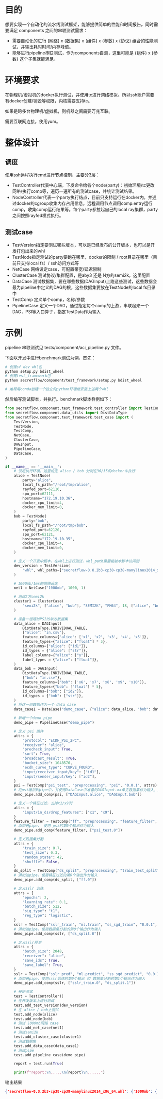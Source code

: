 # 目的

想要实现一个自动化的流水线测试框架，能够提供简单的性能和时间报告。同时需要满足 components 之间的串联测试需求：

- 需要自动化的进行 {网络} x {数据集} x {组件} x {参数} x {协议} 组合的性能测试，并输出耗时时间/内存峰值。
- 能够进行pipeline串联测试，作为components自测，这里可能是 {组件} x {参数} 这个子集就能满足。

# 环境要求

在物理机/虚拟机的docker执行测试，并使用tc进行网络模拟。所以ssh账户需要有docker创建/销毁等权限，内核需要支持tc。

如果是跨多台物理机/虚拟机，则机器之间需要万兆互联。

需要互联网连接，使用yum。

# 整体设计

## 调度

使用ssh远程执行cmd进行节点控制，主要分3层：

- TestController代表中心端，下发命令给各个node(party)：初始环境/tc更改网络/执行comp等，遍历一遍所有的测试case，并统计测试结果。
- NodeController代表一个party执行结点，目前只支持运行在docker内，并通过docker的cgroup收集内存占用信息，远程调用节点调用comp.entry运行comp，收集comp运行结果等。每个party都拉起自己的local ray集群，party之间按照rayfed模式执行。

## 测试case

- TestVersion指定要测试哪些版本，可以是已经发布的公开版本，也可以是开发打包出来的whl
- TestNode指定测试的party要跑在哪里，docker的限制 / root目录在哪里（目前只支持local fs）/ ssh访问方式等
- NetCase 网络设定case，可配置带宽/延迟限制
- ClusterCase 测试协议/集群配置，是aby3 还是 N方的semi2k，这里配置
- DataCase 测试数据集，要在哪些数据(DAGInput)上跑这些测试，这些数据会最为pipeline中定义的DAG的根，这些数据集要放在TestNode的local fs目录中
- TestComp 定义单个comp，名称/参数
- PipelineCase 定义一个DAG，通过指定每个comp的上游，串联起来一个DAG，PSI等入口算子，指定TestData作为输入

# 示例

pipeline 串联测试见 tests/component/aci_pipeline.py 文件。

下面以开发中进行benchmark测试为例，首先：

```bash
# 创建sf dev whl包
python setup.py bdist_wheel
# 创建test_framework包
python secretflow/component/test_framework/setup.py bdist_wheel

# 推荐用conda创建一个独立的python环境继安装上述两个whl
```

然后编写测试脚本，并执行。benchmark脚本样例如下：

```python
from secretflow.component.test_framework.test_controller import TestController
from secretflow.component.data_utils import DistDataType
from secretflow.component.test_framework.test_case import (
    TestVersion,
    TestNode,
    TestComp,
    NetCase,
    ClusterCase,
    DAGInput,
    PipelineCase,
    DataCase,
)

if __name__ == '__main__':
    # 设定执行环境，这里设定 alice / bob 分别在36/35的docker中执行
    alice = TestNode(
        party="alice",
        local_fs_path="/root/tmp/alice",
        rayfed_port=62110,
        spu_port=62111,
        hostname="172.19.10.36",
        docker_cpu_limit=4,
        docker_mem_limit=0,
    )
    bob = TestNode(
        party="bob",
        local_fs_path="/root/tmp/bob",
        rayfed_port=62120,
        spu_port=62121,
        hostname="172.19.10.35",
        docker_cpu_limit=4,
        docker_mem_limit=0,
    )

    # 定义一个开发中版本，在whl上进行测试，whl_path需要能被本脚本访问到
    dev_version = TestVersion(
        "whl", whl_paths=["secretflow-0.8.2b3-cp38-cp38-manylinux2014_x86_64.whl"]
    )

    # 1000mb/1ms的网络设定
    net1 = NetCase("1000mb", 1000, 1)

    # 测试2方semi2k
    cluster1 = ClusterCase(
        "semi2k", ["alice", "bob"], "SEMI2K", "FM64", 18, ["alice", "bob"]
    )

    # 准备一组喂给PSI的单方数据集
    data_alice = DAGInput(
        DistDataType.INDIVIDUAL_TABLE,
        {"alice": "in.csv"},
        feature_columns={"alice": ['x1', 'x2', 'x3', 'x4', 'x5']},
        feature_types={"alice": ["float"] * 5},
        id_columns={"alice": ["id1"]},
        id_types = {"alice": ["str"]},
        label_columns={"alice": ["y"]},
        label_types = {"alice": ["float"]},
    )
    data_bob = DAGInput(
        DistDataType.INDIVIDUAL_TABLE,
        {"bob": "in.csv"},
        feature_columns={"bob": ['x6', 'x7', 'x8', 'x9', 'x10']},
        feature_types={"bob": ["float"] * 5},
        id_columns={"bob": ["id2"]},
        id_types = {"bob": ["str"]},
    )
    # 将这一组数据作为一个 data case
    data_case1 = DataCase("demo_case", {"alice": data_alice, "bob": data_bob})

    # 新增一个demo pipe
    demo_pipe = PipelineCase("demo_pipe")

    # 定义 psi 组件
    attrs = {
        "protocol": "ECDH_PSI_2PC",
        "receiver": "alice",
        "precheck_input": True,
        "sort": True,
        "broadcast_result": True,
        "bucket_size": 1048576,
        "ecdh_curve_type": "CURVE_FOURQ",
        "input/receiver_input/key": ["id1"],
        "input/sender_input/key": ["id2"],
    }
    psi = TestComp("psi_test", "preprocessing", "psi", "0.0.1", attrs)
    # 将psi增加到pipe中，并使用DataCase中准备的DAGInput.xx单方数据集作为输入，这里是整个DAG的起点
    demo_pipe.add_comp(psi, ["DAGInput.alice", "DAGInput.bob"])

    # 定义一个特征过滤，去掉x1/x9列
    attrs = {
        "input/in_ds/drop_features": ["x1", "x9"],
    }
    feature_filter = TestComp("ff", "preprocessing", "feature_filter", "0.0.1", attrs)
    # 添加进pipe， 使用 psi的第0个输出作为输入
    demo_pipe.add_comp(feature_filter, ["psi_test.0"])

    # 定义数据集分割
    attrs = {
        "train_size": 0.7,
        "test_size": 0.3,
        "random_state": 42,
        "shuffle": False,
    }
    ds_split = TestComp("ds_split", "preprocessing", "train_test_split", "0.0.1", attrs)
    # 添加进pipe，使用特征过滤的第0个输出作为输入
    demo_pipe.add_comp(ds_split, ["ff.0"])

    # 定义sslr 训练
    attrs = {
        "epochs": 2,
        "learning_rate": 0.1,
        "batch_size": 512,
        "sig_type": "t1",
        "reg_type": "logistic",
    }
    sslr = TestComp("sslr_train", "ml.train", "ss_sgd_train", "0.0.1", attrs)
    # 添加进pipe，使用数据集分割的第0个输出作为输入
    demo_pipe.add_comp(sslr, ["ds_split.0"])

    # 定义sslr预测
    attrs = {
        "batch_size": 2048,
        "receiver": "alice",
        "save_ids": True,
        "save_label": True,
    }
    sslr = TestComp("sslr_pred", "ml.predict", "ss_sgd_predict", "0.0.1", attrs)
    # 添加进pipe，使用sslr训练的第0个输出 和 数据集分割的第1个输出作为输入
    demo_pipe.add_comp(sslr, ["sslr_train.0", "ds_split.1"])

    # 开始测试
    test = TestController()
    # 在开发版本上进行测试
    test.add_test_version(dev_version)
    # 在 alice / bob上测试
    test.add_node(alice)
    test.add_node(bob)
    # 测试 1000mb网络 case
    test.add_net_case(net1)
    # 测试semi2k
    test.add_cluster_case(cluster1)
    # 测试数据集
    test.add_data_case(data_case1)
    # 测试pipe
    test.add_pipeline_case(demo_pipe)

    report = test.run(True)

    print(f"report:\n.....\n{report}\n......")


```

输出结果

```json
{'secretflow-0.8.2b3-cp38-cp38-manylinux2014_x86_64.whl': {'1000mb': {'semi2k': {'demo_case': {'demo_pipe': {'psi_test': BenchmarkRecord(test_name='psi_test', mem_peak=2.5462799072265625, run_time=2.102956533432007, status='finished'), 'ff': BenchmarkRecord(test_name='ff', mem_peak=2.5372543334960938, run_time=1.6035594940185547, status='finished'), 'ds_split': BenchmarkRecord(test_name='ds_split', mem_peak=2.5273590087890625, run_time=0.05517768859863281, status='finished'), 'sslr_train': BenchmarkRecord(test_name='sslr_train', mem_peak=3.2712364196777344, run_time=2.2352802753448486, status='finished'), 'sslr_pred': BenchmarkRecord(test_name='sslr_pred', mem_peak=2.873065948486328, run_time=1.009974479675293, status='finished')}}}}}}
```
